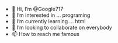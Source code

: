 - 👋 Hi, I’m @Google717
- 👀 I’m interested in ... programing
- 🌱 I’m currently learning ... html
- 💞️ I’m looking to collaborate on  everybody
- 📫 How to reach me famous

<!---
Google717/Google717 is a ✨ special ✨ repository because its `README.md` (this file) appears on your GitHub profile.
You can click the Preview link to take a look at your changes.
--->
